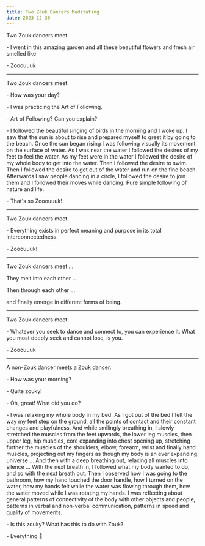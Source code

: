 ```yaml
---
title: Two Zouk Dancers Meditating
date: 2023-12-30
---
```


Two Zouk dancers meet.

\- I went in this amazing garden and all these beautiful flowers and fresh air smelled like

\- Zooouuuk

---

Two Zouk dancers meet.

\- How was your day?

\- I was practicing the Art of Following.

\- Art of Following? Can you explain?

\- I followed the beautiful singing of birds in the morning and I woke up. I saw that the sun is about to rise and prepared myself to greet it by going to the beach. Once the sun began rising I was following visually its movement on the surface of water. As I was near the water I followed the desires of my feet to feel the water. As my feet were in the water I followed the desire of my whole body to get into the water. Then I followed the desire to swim. Then I followed the desire to get out of the water and run on the fine beach. Afterwards I saw people dancing in a circle, I followed the desire to join them and I followed their moves while dancing. Pure simple following of nature and life.

\- That's so Zooouuuk!

---

Two Zouk dancers meet.

\- Everything exists in perfect meaning and purpose in its total interconnectedness.

\- Zooouuuk!

---

Two Zouk dancers meet ...

They melt into each other ...

Then through each other ...

and finally emerge in different forms of being.

---

Two Zouk dancers meet.

\- Whatever you seek to dance and connect to, you can experience it. What you most deeply seek and cannot lose, is you.

\- Zooouuuk

---

A non-Zouk dancer meets a Zouk dancer.

\- How was your morning?

\- Quite zouky!

\- Oh, great! What did you do?

\- I was relaxing my whole body in my bed. As I got out of the bed I felt the way my feet step on the ground, all the points of contact and their constant changes and playfulness. And while smilingly breathing in, I slowly stretched the muscles from the feet upwards, the lower leg muscles, then upper leg, hip muscles, core expanding into chest opening up, stretching further the muscles of the shoulders, elbow, forearm, wrist and finally hand muscles, projecting out my fingers as though my body is an ever expanding universe ... And then with a deep breathing out, relaxing all muscles into silence ... With the next breath in, I followed what my body wanted to do, and so with the next breath out. Then I observed how I was going to the bathroom, how my hand touched the door handle, how I turned on the water, how my hands felt while the water was flowing through them, how the water moved while I was rotating my hands. I was reflecting about general patterns of connectivity of the body with other objects and people, patterns in verbal and non-verbal communication, patterns in speed and quality of movements.

\- Is this zouky? What has this to do with Zouk?

\- Everything 🙂
